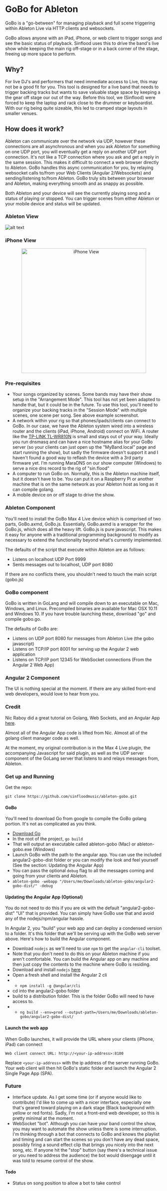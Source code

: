 #   GoBo for Ableton
GoBo is a "go-between" for managing playback and full scene triggering within Ableton Live via HTTP clients and websockets.

GoBo allows anyone with an iPad, iPhone, or web client to trigger songs and see the basic status of playback.  Sinflood uses this to drive the band's live show while keeping the main rig off-stage or in a back corner of the stage, freeing up more space to perform.

##   Why?
For live DJ's and performers that need immediate access to Live, this may not be a good fit for you.  This tool is designed for a live band that needs to trigger backing tracks but wants to save valuable stage space by keeping a the gear off stage our out of the way.  Before this tool, we (Sinflood) were forced to keep the laptop and rack close to the drummer or keyboardist.  With our rig being quite sizeable, this led to cramped stage layouts in smaller venues.  

##  How does it work?
Ableton can communicate over the network via UDP, however these connections are all asynchronous and when you ask Ableton for something on one UDP port, you will eventually get a reply on another UDP port connection.  It's not like a TCP connection where you ask and get a reply in the same session.  This makes it difficult to connect a web browser directly to Ableton.  GoBo handles this async communication for you, by relaying websocket calls to/from your Web Clients (Angular 2/Websockets) and sending/listening to/from Ableton.  GoBo truly sits between your browser and Ableton, making everything smooth and as snappy as possible.

Both Ableton and your device will see the currently playing song and a status of playing or stopped.  You can trigger scenes from either Ableton or your mobile device and status will be updated.

### Ableton View
![alt text](http://epk.sinflood.com/images/dev/gobo-example1.png)

### iPhone View
<div style="text-align:center">
    <img src="http://epk.sinflood.com/images/dev/gobo-iphone.png" alt="iPhone View" width="400">
</div>

### Pre-requisites
* Your songs organized by scenes.  Some bands may have their show setup in the "Arrangement Mode".  This tool has not yet been adapted to handle that, but it could be in the future.  To use this tool, you'll need to organize your backing tracks in the "Session Mode" with multiple scenes, one scene per song.  See above example screenshot.
* A network within your rig so that phones/ipads/clients can connect to GoBo.  In our case, we have the Ableton system wired into a wireless router and the clients (iPad, iPhone, Android) connect on WiFi.  A router like the [TP-LINK TL-WR810N](https://www.amazon.com/TP-LINK-TL-WR810N-Wireless-Adapter-Repeater/dp/B01CVOLGOG) is small and stays out of your way.  Ideally you run dnsmasq and can have a nice hostname alias for your GoBo server (so your clients can just open up the "MyBand.local" page and start running the show), but sadly the firmware doesn't support it and I haven't found a good way to reflash the device with a 3rd party firmware yet.  I'm running MaraDNS on our show computer (Windows) to serve a nice dns record to the rig of "sin.flood"
* A computer to run GoBo on.  Normally, this is the Ableton machine itself, but it doesn't have to be.  You can put it on a Raspberry Pi or another machine that is on the same network as your Ableton host as long as it can compile golang.
* A mobile device on or off stage to drive the show.

###  Ableton Component
You'll need to install the GoBo Max 4 Live device which is comprised of two parts, GoBo.axmd, GoBo.js.  Essentially, GoBo.axmd is a wrapper for the GoBo.js, which does all the heavy lift.  GoBo.js is pure javascript.  This makes it easy for anyone with a traditional programming background to modify as necessary to extend the functionality beyond what's currently implemented.

The defaults of the script that execute within Ableton are as follows:

* Listens on localhost UDP Port 9999
* Sents messages out to localhost, UDP port 8080

If there are no conflicts there, you shouldn't need to touch the main script (gobo.js)

###  GoBo component
GoBo is written in GoLang and will compile down to an executable on Mac, Windows, and Linux.  Precompiled binaries are available for Mac OSX 10.11 and Windows 10.  If you have trouble launching these, download "go" and compile gobo.go.

The defaults of GoBo are:

* Listens on UDP port 8080 for messages from Ableton Live (the gobo javascript)
* Listens on TCP/IP port 8001 for serving up the Angular 2 web application
* Listens on TCP/IP port 12345 for WebSocket connections (From the Angular 2 Web App)

###  Angular 2 Component
The UI is nothing special at the moment.  If there are any skilled front-end web developers, would love to hear from you.

###  Credit
Nic Raboy did a great tutorial on Golang, Web Sockets, and an Angular App [here](
https://www.thepolyglotdeveloper.com/2016/12/create-real-time-chat-app-golang-angular-2-websockets/).

Almost all of the Angular App code is lifted from Nic.  Almost all of the golang client manager code as well.

At the moment, my original contribution is in the Max 4 Live plugin, the accompanying Javascript for said plugin, as well as the UDP server component of the GoLang server that listens to and relays messages from, Ableton.

### Get up and Running

Get the repo:

`git clone https://github.com/sinfloodmusic/ableton-gobo.git`

#### GoBo
You'll need to download Go from google to compile the GoBo golang portion.  It's not as complicated as you think.  

* [Download Go](https://golang.org/dl/)
* In the root of the project, `go build`
* That will output an executable called ableton-gobo (Mac) or ableton-gobo.exe (Windows)
* Launch GoBo with the path to the angular app.  You can use the included angular2-gobo-dist folder or you can modify the look and feel yourself (See the section: Updating the Angular App)
* You can pass the optional `debug` flag to all the messages coming and going from your clients and Ableton.
* `ableton-gobo -webapp "/Users/me/Downloads/ableton-gobo/angular2-gobo-dist/" -debug`

#### Updating the Angular App (Optional)

You do not need to do this if you are ok with the default "angular2-gobo-dist" "UI" that is provided.  You can simply have GoBo use that and avoid any of the nodejs/npm/angular hassle.

In Angular 2, you "build" your web app and can deploy a condensed version to a folder.  It's this folder that we'll be serving up with the GoBo web server above.  Here's how to build the Angular component.

* Download `nodejs` as we'll need to use `npm` to get the `angular-cli` toolset.
* Note that you don't need to do this on your Ableton machine if you aren't comfortable.  You can build the Angular app on any machine and then just copy the contents to the machine where GoBo is residing.
* Download and install `nodejs` [here](https://nodejs.org/en/download/)
* Open a fresh shell and install the Angular 2 cli
* * `npm install -g @angular/cli`
* cd into the angular2-gobo folder
* build to a distribution folder.  This is the folder GoBo will need to have access to.
* * `ng build --env=prod --output-path=/Users/me/Downloads/ableton-gobo/angular2-gobo-dist/`

#### Launch the web app
When GoBo launches, it will provide the URL where your clients (iPhone, iPad) can connect

`Web client connect URL: http://<your-ip-address>:8100`

Replace `<your-ip-address>` with the ip address of the server running GoBo.  Your web client will then hit GoBo's static folder and launch the Angular 2 Single Page App (SPA).

### Future
* Interface update.  As I get some time (or if anyone would like to contribute) I'd like to come up with a nicer interface, especially one that's geared toward playing on a dark stage (Black background with yellow or red fonts).  Sadly, I'm not a front-end web developer, so this is pretty minimal at the moment.
* WebSocket "bot".  Although you can have your band control the show, you may want to automate the show unless there is some interruption.  I'm thinking through a bot that connects to GoBo and knows the playlist and timing and can start the scenes so you don't have any dead space, possibly firing a sound effect clip that brings you nicely into the next song, etc.  If anyone hit the "stop" button (say there's a technical issue or you need to address the audience) the bot would disengage until it was told to resume control of the show.

#### Todo
* Status on song position to allow a bot to take control